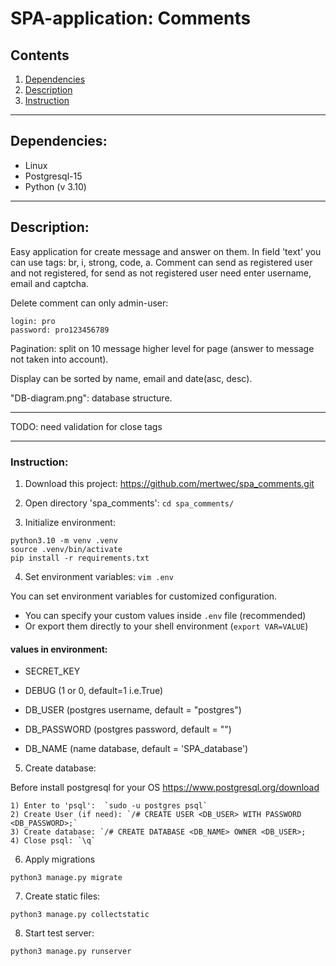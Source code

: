 # SPA-application: Comments


## Contents
1. [Dependencies](#dependencies-)
2. [Description](#description-)
3. [Instruction](#instruction-)

---
## Dependencies:
* Linux
* Postgresql-15
* Python (v 3.10)

---
## Description:

Easy application for create message and answer on them.
In field 'text' you can use tags: br, i, strong, code, a. 
Comment can send as registered user and not registered,
for send as not registered user need enter username, email and captcha.

Delete comment can only admin-user:
```commandline
login: pro
password: pro123456789
```

Pagination: split on 10 message higher level for page (answer to message not taken into account).

Display can be sorted by name, email and date(asc, desc).

"DB-diagram.png": database structure.

---

TODO: need validation for close tags

---

### Instruction:

1. Download this project: https://github.com/mertwec/spa_comments.git
2. Open directory 'spa_comments': `cd spa_comments/`

3. Initialize environment:
```commandline
python3.10 -m venv .venv
source .venv/bin/activate
pip install -r requirements.txt
```
4. Set environment variables: `vim .env`

You can set environment variables for customized configuration.

- You can specify your custom values inside `.env` file (recommended)
- Or export them directly to your shell environment (`export VAR=VALUE`)

#### values in environment:
* SECRET_KEY
* DEBUG (1 or 0, default=1 i.e.True)


* DB_USER (postgres username, default = "postgres")
* DB_PASSWORD (postgres password, default = "")
* DB_NAME (name database, default = 'SPA_database')


5. Create database:

Before install postgresql for your OS https://www.postgresql.org/download
    
    1) Enter to 'psql':  `sudo -u postgres psql`
    2) Create User (if need): `/# CREATE USER <DB_USER> WITH PASSWORD <DB_PASSWORD>;`
    3) Create database: `/# CREATE DATABASE <DB_NAME> OWNER <DB_USER>;
    4) Close psql: `\q`

6. Apply migrations
```commandline
python3 manage.py migrate
```
7. Create static files:
```commandline
python3 manage.py collectstatic
```
8. Start  test server:
```commandline
python3 manage.py runserver
```
